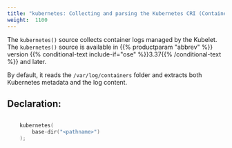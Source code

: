```yaml
---
title: "kubernetes: Collecting and parsing the Kubernetes CRI (Container Runtime Interface) format"
weight:  1100
---
```

<!-- DISCLAIMER: This file is based on the syslog-ng Open Source Edition documentation https://github.com/balabit/syslog-ng-ose-guides/commit/2f4a52ee61d1ea9ad27cb4f3168b95408fddfdf2 and is used under the terms of The syslog-ng Open Source Edition Documentation License. The file has been modified by Axoflow. -->

The `kubernetes()` source collects container logs managed by the Kubelet. The `kubernetes()` source is available in {{% productparam "abbrev" %}} version {{% conditional-text include-if="ose" %}}3.37{{% /conditional-text %}} and later.

By default, it reads the `/var/log/containers` folder and extracts both Kubernetes metadata and the log content.


## Declaration:

```c

    kubernetes(
        base-dir("<pathname>")
    );

```

